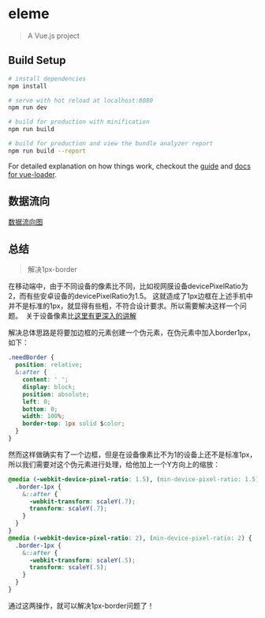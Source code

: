 # eleme

> A Vue.js project

## Build Setup

``` bash
# install dependencies
npm install

# serve with hot reload at localhost:8080
npm run dev

# build for production with minification
npm run build

# build for production and view the bundle analyzer report
npm run build --report
```

For detailed explanation on how things work, checkout the [guide](http://vuejs-templates.github.io/webpack/) and [docs for vue-loader](http://vuejs.github.io/vue-loader).
## 数据流向

[数据流向图](https://moudicat-data.oss-cn-beijing.aliyuncs.com/cdn/2017/04/所有数据.png)

## 总结

> 解决1px-border

在移动端中，由于不同设备的像素比不同，比如视网膜设备devicePixelRatio为2，而有些安卓设备的devicePixelRatio为1.5。 这就造成了1px边框在上述手机中并不是标准的1px，就显得有些粗，不符合设计要求。所以需要解决这样一个问题。  关于设备像素比[这里有更深入的讲解](http://www.zhangxinxu.com/wordpress/2012/08/window-devicepixelratio/)


解决总体思路是将要加边框的元素创建一个伪元素，在伪元素中加入border1px， 如下：

```css
.needBorder {
  position: relative;
  &:after {
    content: ' ';
    display: block;
    position: absolute;
    left: 0;
    bottom: 0;
    width: 100%;
    border-top: 1px solid $color;
  }
}
```

然而这样做确实有了一个边框，但是在设备像素比不为1的设备上还不是标准1px， 所以我们需要对这个伪元素进行处理，给他加上一个Y方向上的缩放：

```css
@media (-webkit-device-pixel-ratio: 1.5), (min-device-pixel-ratio: 1.5) {
  .border-1px {
    &::after {
      -webkit-transform: scaleY(.7);
      transform: scaleY(.7);
    }
  }
}
@media (-webkit-device-pixel-ratio: 2), (min-device-pixel-ratio: 2) {
  .border-1px {
    &::after {
      -webkit-transform: scaleY(.5);
      transform: scaleY(.5);
    }
  }
}
```
通过这两操作，就可以解决1px-border问题了！
